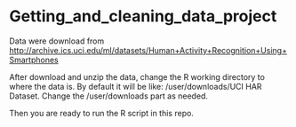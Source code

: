 # Getting_and_cleaning_data_project

Data were download from http://archive.ics.uci.edu/ml/datasets/Human+Activity+Recognition+Using+Smartphones 

After download and unzip the data, change the R working directory to where the data is. By default it will be like:
/user/downloads/UCI HAR Dataset. Change the /user/downloads part as needed.

Then you are ready to run the R script in this repo. 
